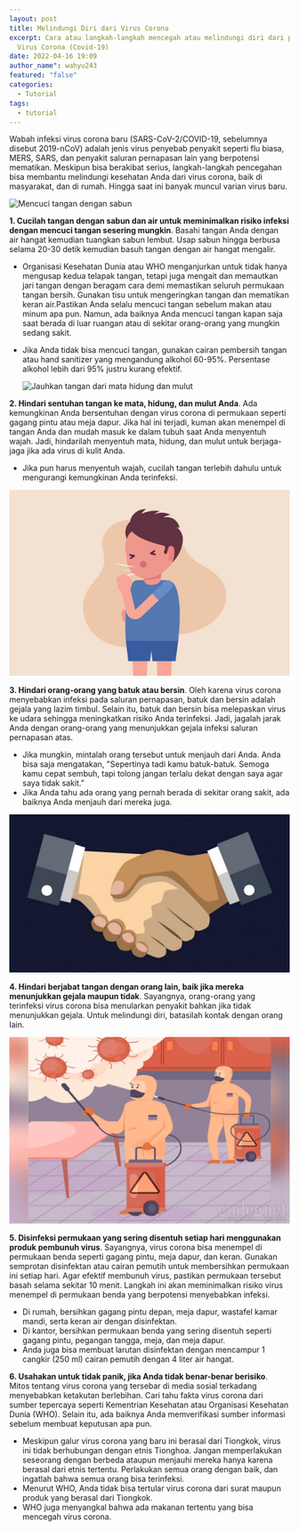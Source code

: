 ```yaml
---
layout: post
title: Melindungi Diri dari Virus Corona
excerpt: Cara atau langkah-langkah mencegah atau melindungi diri dari paparan
  Virus Corona (Covid-19)
date: 2022-04-16 19:09
author_name": wahyu243
featured: "false"
categories:
  - Tutorial
tags:
  - tutorial
---
```


Wabah infeksi virus corona baru (SARS-CoV-2/COVID-19, sebelumnya disebut 2019-nCoV) adalah jenis virus penyebab penyakit seperti flu biasa, MERS, SARS, dan penyakit saluran pernapasan lain yang berpotensi mematikan. Meskipun bisa berakibat serius, langkah-langkah pencegahan bisa membantu melindungi kesehatan Anda dari virus corona, baik di masyarakat, dan di rumah. Hingga saat ini banyak muncul varian virus baru.

![Mencuci tangan dengan sabun](/img/galuh-ilustrasi-mencuci-tangan-berita1.png "Mencuci tangan dengan sabun")

**1. Cucilah tangan dengan sabun dan air untuk meminimalkan risiko infeksi dengan mencuci tangan sesering mungkin**. Basahi tangan Anda dengan air hangat kemudian tuangkan sabun lembut. Usap sabun hingga berbusa selama 20-30 detik kemudian basuh tangan dengan air hangat mengalir.  

* Organisasi Kesehatan Dunia atau WHO menganjurkan untuk tidak hanya mengusap kedua telapak tangan, tetapi juga mengait dan memautkan jari tangan dengan beragam cara demi memastikan seluruh permukaan tangan bersih. Gunakan tisu untuk mengeringkan tangan dan mematikan keran air.Pastikan Anda selalu mencuci tangan sebelum makan atau minum apa pun. Namun, ada baiknya Anda mencuci tangan kapan saja saat berada di luar ruangan atau di sekitar orang-orang yang mungkin sedang sakit.
* Jika Anda tidak bisa mencuci tangan, gunakan cairan pembersih tangan atau hand sanitizer yang mengandung alkohol 60-95%. Persentase alkohol lebih dari 95% justru kurang efektif.

  ![Jauhkan tangan dari mata hidung dan mulut](/assets/images/v4-728px-prevent-coronavirus-step-2-version-2.jpg "Jauhkan tangan dari mata hidung dan mulut")

**2. Hindari sentuhan tangan ke mata, hidung, dan mulut Anda**. Ada kemungkinan Anda bersentuhan dengan virus corona di permukaan seperti gagang pintu atau meja dapur. Jika hal ini terjadi, kuman akan menempel di tangan Anda dan mudah masuk ke dalam tubuh saat Anda menyentuh wajah. Jadi, hindarilah menyentuh mata, hidung, dan mulut untuk berjaga-jaga jika ada virus di kulit Anda. 

* Jika pun harus menyentuh wajah, cucilah tangan terlebih dahulu untuk mengurangi kemungkinan Anda terinfeksi.

![Hindari orang-orang yang batuk atau bersin](/assets/images/hindari-batuk.jpg "Hindari orang-orang yang batuk atau bersin")

**3. Hindari orang-orang yang batuk atau bersin**. Oleh karena virus corona menyebabkan infeksi pada saluran pernapasan, batuk dan bersin adalah gejala yang lazim timbul. Selain itu, batuk dan bersin bisa melepaskan virus ke udara sehingga meningkatkan risiko Anda terinfeksi. Jadi, jagalah jarak Anda dengan orang-orang yang menunjukkan gejala infeksi saluran pernapasan atas. 

* Jika mungkin, mintalah orang tersebut untuk menjauh dari Anda. Anda bisa saja mengatakan, "Sepertinya tadi kamu batuk-batuk. Semoga kamu cepat sembuh, tapi tolong jangan terlalu dekat dengan saya agar saya tidak sakit.”
* Jika Anda tahu ada orang yang pernah berada di sekitar orang sakit, ada baiknya Anda menjauh dari mereka juga.

![Hindari berjabat tangan dengan orang lain](/assets/images/jabat-tangan-1.jpg "Hindari berjabat tangan dengan orang lain")

**4. Hindari berjabat tangan dengan orang lain, baik jika mereka menunjukkan gejala maupun tidak**. Sayangnya, orang-orang yang terinfeksi virus corona bisa menularkan penyakit bahkan jika tidak menunjukkan gejala. Untuk melindungi diri, batasilah kontak dengan orang lain.  

![Disinfeksi permukaan yang sering disentuh](/assets/images/20200325063219.jpg "Disinfeksi permukaan yang sering disentuh")

**5. Disinfeksi permukaan yang sering disentuh setiap hari menggunakan produk pembunuh virus**. Sayangnya, virus corona bisa menempel di permukaan benda seperti gagang pintu, meja dapur, dan keran. Gunakan semprotan disinfektan atau cairan pemutih untuk membersihkan permukaan ini setiap hari. Agar efektif membunuh virus, pastikan permukaan tersebut basah selama sekitar 10 menit. Langkah ini akan meminimalkan risiko virus menempel di permukaan benda yang berpotensi menyebabkan infeksi.

* Di rumah, bersihkan gagang pintu depan, meja dapur, wastafel kamar mandi, serta keran air dengan disinfektan.
* Di kantor, bersihkan permukaan benda yang sering disentuh seperti gagang pintu, pegangan tangga, meja, dan meja dapur.
* Anda juga bisa membuat larutan disinfektan dengan mencampur 1 cangkir (250 ml) cairan pemutih dengan 4 liter air hangat.

**6. Usahakan untuk tidak panik, jika Anda tidak benar-benar berisiko**. Mitos tentang virus corona yang tersebar di media sosial terkadang menyebabkan ketakutan berlebihan. Cari tahu fakta virus corona dari sumber tepercaya seperti Kementrian Kesehatan atau Organisasi Kesehatan Dunia (WHO). Selain itu, ada baiknya Anda memverifikasi sumber informasi sebelum membuat keputusan apa pun. 

* Meskipun galur virus corona yang baru ini berasal dari Tiongkok, virus ini tidak berhubungan dengan etnis Tionghoa. Jangan memperlakukan seseorang dengan berbeda ataupun menjauhi mereka hanya karena berasal dari etnis tertentu. Perlakukan semua orang dengan baik, dan ingatlah bahwa semua orang bisa terinfeksi.
* Menurut WHO, Anda tidak bisa tertular virus corona dari surat maupun produk yang berasal dari Tiongkok.
* WHO juga menyangkal bahwa ada makanan tertentu yang bisa mencegah virus corona.